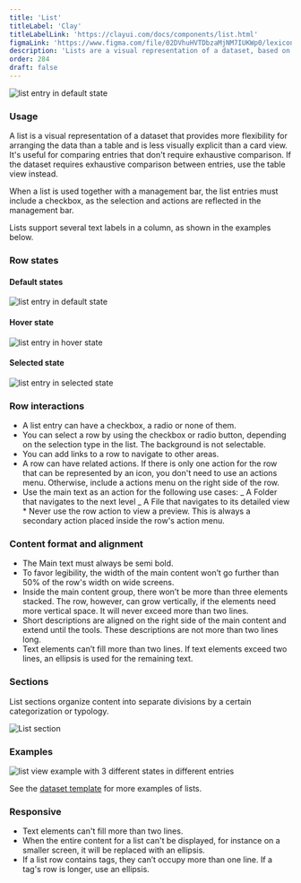 ```yaml
---
title: 'List'
titleLabel: 'Clay'
titleLabelLink: 'https://clayui.com/docs/components/list.html'
figmaLink: 'https://www.figma.com/file/02DVhuHVTDbzaMjNM7IUKWp0/lexicon?node-id=6020%3A20490'
description: 'Lists are a visual representation of a dataset, based on groups of related content, that is organized vertically.'
order: 284
draft: false
---
```


![list entry in default state](/images/lexicon/ListViewDefault.jpg)

### Usage

A list is a visual representation of a dataset that provides more flexibility for arranging the data than a table and is less visually explicit than a card view. It's useful for comparing entries that don't require exhaustive comparison. If the dataset requires exhaustive comparison between entries, use the table view instead.

When a list is used together with a management bar, the list entries must include a checkbox, as the selection and actions are reflected in the management bar.

Lists support several text labels in a column, as shown in the examples below.

### Row states

#### Default states

![list entry in default state](/images/lexicon/ListViewDefault.jpg)

#### Hover state

![list entry in hover state](/images/lexicon/ListViewHover.jpg)

#### Selected state

![list entry in selected state](/images/lexicon/ListViewActive.jpg)

### Row interactions

-   A list entry can have a checkbox, a radio or none of them.
-   You can select a row by using the checkbox or radio button, depending on the selection type in the list. The background is not selectable.
-   You can add links to a row to navigate to other areas.
-   A row can have related actions. If there is only one action for the row that can be represented by an icon, you don't need to use an actions menu. Otherwise, include a actions menu on the right side of the row.
-   Use the main text as an action for the following use cases:
    _ A Folder that navigates to the next level
    _ A File that navigates to its detailed view \* Never use the row action to view a preview. This is always a secondary action placed inside the row's action menu.

### Content format and alignment

-   The Main text must always be semi bold.
-   To favor legibility, the width of the main content won’t go further than 50% of the row's width on wide screens.
-   Inside the main content group, there won’t be more than three elements stacked. The row, however, can grow vertically, if the elements need more vertical space. It will never exceed more than two lines.
-   Short descriptions are aligned on the right side of the main content and extend until the tools. These descriptions are not more than two lines long.
-   Text elements can’t fill more than two lines. If text elements exceed two lines, an ellipsis is used for the remaining text.

### Sections

List sections organize content into separate divisions by a certain categorization or typology.

![List section](/images/lexicon/ListViewGroupSeparator.jpg)

### Examples

![list view example with 3 different states in different entries](/images/lexicon/ListViewExample.jpg)

See the [dataset template](./../../Templates/dataset-template) for more examples of lists.

### Responsive

-   Text elements can't fill more than two lines.
-   When the entire content for a list can't be displayed, for instance on a smaller screen, it will be replaced with an ellipsis.
-   If a list row contains tags, they can’t occupy more than one line. If a tag's row is longer, use an ellipsis.
